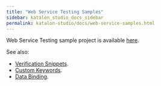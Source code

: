 ```yaml
---
title: "Web Service Testing Samples" 
sidebar: katalon_studio_docs_sidebar
permalink: katalon-studio/docs/web-service-samples.html 
---
```


Web Service Testing sample project is available [here](https://github.com/katalon-studio-samples/web-service-tests).

See also:
* [Verification Snippets](https://docs.katalon.com/katalon-studio/docs/verification-snippets.html).
* [Custom Keywords](https://docs.katalon.com/katalon-studio/docs/introduction-to-custom-keywords.html).
* [Data Binding](https://docs.katalon.com/katalon-studio/docs/run-test-case-external-data.html#create-a-new-test-suite-with-test-case-variables).
